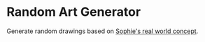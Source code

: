 # Random Art Generator
Generate random drawings based on [Sophie's real world concept](https://youtu.be/vTvw_LGBtlM?t=10m16s).
